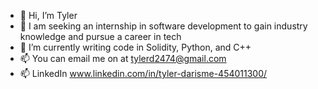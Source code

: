 - 👋 Hi, I’m Tyler 
- 👀 I am seeking an internship in software development to gain industry knowledge and pursue a career in tech
- 🌱 I’m currently writing code in Solidity, Python, and C++
- 📫 You can email me on at tylerd2474@gmail.com
- 📫 LinkedIn www.linkedin.com/in/tyler-darisme-454011300/

<!---
a-Fig/a-Fig is a ✨ special ✨ repository because its `README.md` (this file) appears on your GitHub profile.
You can click the Preview link to take a look at your changes.
--->
